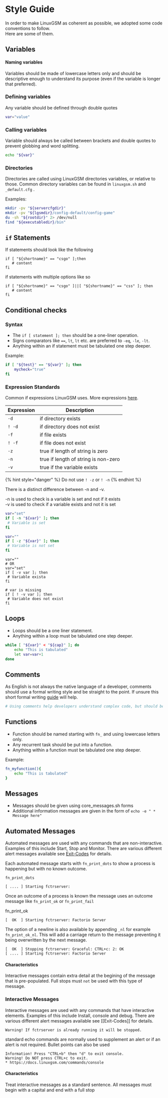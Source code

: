 # Style Guide

In order to make LinuxGSM as coherent as possible, we adopted some code conventions to follow.\
Here are some of them.

## Variables

#### Naming variables

Variables should be made of lowercase letters only and should be descriptive enough to understand its purpose (even if the variable is longer that preferred).

### Defining variables

Any variable should be defined through double quotes

```bash
var="value"
```

### Calling variables

Variable should always be called between brackets and double quotes to prevent globbing and word splitting.

```bash
echo "${var}"
```

### Directories

Directories are called using LinuxGSM directories variables, or relative to those. Common directory variables can be found in `linuxgsm.sh` and `_default.cfg` .

Examples:

```bash
mkdir -pv "${servercfgdir}"
mkdir -pv "${lgsmdir}/config-default/config-game"
du -sh "${rootdir}" 2> /dev/null
find "${executabledir}/bin"
```

## `if` Statements

If statements should look like the following

```
if [ "${shortname}" == "csgo" ];then
   # content
fi
```

if statements with multiple options like so

```
if [ "${shortname}" == "csgo" ]||[ "${shortname}" == "css" ]; then
   # content
fi
```

## Conditional checks

### Syntax

* The `if [ statement ]; then` should be a one-liner operation.
* Signs comparators like `==`, `lt`, `lt` etc. are preferred to `-eq`, `-le`, `-lt`.
* Anything within an if statement must be tabulated one step deeper.

Example:

```bash
if [ "${test}" == "${var}" ]; then
    mycheck="true"
fi
```

### Expression Standards

Common if expressions LinuxGSM uses. More expressions [here](http://tldp.org/LDP/Bash-Beginners-Guide/html/sect\_07\_01.html).

| Expression | Description                          |
| ---------- | ------------------------------------ |
| `-d`       | if directory exists                  |
| `! -d`     | if directory does not exist          |
| `-f`       | if file exists                       |
| `! -f`     | if file does not exist               |
| `-z`       | true if length of string is zero     |
| `-n`       | true if length of string is non-zero |
| `-v`       | true if the variable exists          |

{% hint style="danger" %}
Do not use `! -z` or `! -n`
{% endhint %}

There is a distinct difference between -n and -v.

\-n is used to check is a variable is set and not if it exists\
\-v is used to check if a variable exists and not it is set

```bash
var="set"
if [ -n "${var}" ]; then
 # Variable is set
fi
```

```bash
var=""
if [ -z "${var}" ]; then
 # Variable is not set
fi
```

```
var=""
# OR
var="set"
if [ -v var ]; then
 # Variable exista
fi
```

```
# var is missing
if [ ! -v var ]; then
 # Variable does not exist
fi
```

## Loops

* Loops should be a one liner statement.
* Anything within a loop must be tabulated one step deeper.

```bash
while [ "${var}" < "${cap}" ]; do
    echo "This is tabulated"
    let var=var+1
done
```

## Comments

As English is not always the native language of a developer, comments should use a formal writing style and be straight to the point. If unsure this short formal writing [guide](http://www2.ivcc.edu/rambo/tip\_formal\_writing\_voice.htm) will help.

```bash
# Using comments help developers understand complex code, but should be used sparingly.
```

## Functions

* Function should be named starting with `fn_` and using lowercase letters only.
* Any recurrent task should be put into a function.
* Anything within a function must be tabulated one step deeper.

Example:

```bash
fn_myfunction(){
    echo "This is tabulated"
}
```

## Messages

* Messages should be given using core\_messages.sh forms
* Additional information messages are given in the form of `echo -e " * Message here"`

## Automated Messages

Automated messages are used with any commands that are non-interactive. Examples of this include Start, Stop and Monitor. There are various different alert messages available see [Exit-Codes](broken-reference) for details.

Each automated message starts with `fn_print_dots` to show a process is happening but with no known outcome.

`fn_print_dots`

```
[ .... ] Starting fctrserver:
```

Once an outcome of a process is known the message uses an outcome message like `fn_print_ok` or `fn_print_fail`

fn\_print\_ok

```
[  OK  ] Starting fctrserver: Factorio Server
```

The option of a newline is also available by appending `_nl` for example `fn_print_ok_nl`. This will add a carriage return to the message preventing it being overwritten by the next message.

```
[  OK  ] Stopping fctrserver: Graceful: CTRL+c: 2: OK
[ .... ] Starting fctrserver: Factorio Server
```

#### Characteristics

Interactive messages contain extra detail at the begining of the message that is pre-populated. Full stops must `not` be used with this type of message.

### Interactive Messages

Interactive messages are used with any commands that have interactive elements. Examples of this include Install, console and debug. There are various different alert messages available see \[\[Exit-Codes]] for details.

```
Warning! If fctrserver is already running it will be stopped.
```

standard echo commands are normally used to supplement an alert or if an alert is not required. Bullet points can also be used

```
Information! Press "CTRL+b" then "d" to exit console.
Warning! Do NOT press CTRL+c to exit.
* https://docs.linuxgsm.com/commands/console
```

#### Characteristics

Treat interactive messages as a standard sentence. All messages must begin with a capital and end with a full stop
